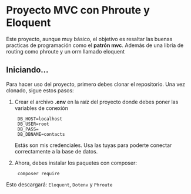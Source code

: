 # Proyecto MVC con Phroute y Eloquent

Este proyecto, aunque muy básico, el objetivo es resaltar las buenas practicas de programación como el **patrón mvc**. Además de una libria de routing como phroute y un orm 
llamado eloquent


## Iniciando...

Para hacer uso del proyecto, primero debes clonar el repositorio. Una vez clonado, sigue estos pasos:

1. Crear el archivo **.env** en la raíz del proyecto donde debes poner las variables de conexión
   ```
    DB_HOST=localhost
    DB_USER=root
    DB_PASS=
    DB_DBNAME=contacts
   ```
   Estás son mis credenciales. Usa las tuyas para poderte conectar correctamente a la base de datos.

2. Ahora, debes instalar los paquetes con composer:

   ```
    composer require
   ```

  Esto descargará: ``` Eloquent ```, ``` Dotenv ``` y ``` Phroute ```
   
